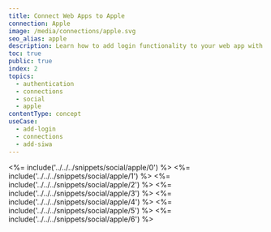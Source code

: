 ```yaml
---
title: Connect Web Apps to Apple
connection: Apple
image: /media/connections/apple.svg
seo_alias: apple
description: Learn how to add login functionality to your web app with Apple. You will need to generate keys, copy these into your Auth0 settings, and enable the connection. 
toc: true
public: true
index: 2
topics:
  - authentication
  - connections
  - social
  - apple
contentType: concept
useCase:
  - add-login
  - connections
  - add-siwa
---
```

<%= include('../../../snippets/social/apple/0') %> 
<%= include('../../../snippets/social/apple/1') %> 
<%= include('../../../snippets/social/apple/2') %> 
<%= include('../../../snippets/social/apple/3') %> 
<%= include('../../../snippets/social/apple/4') %> 
<%= include('../../../snippets/social/apple/5') %> 
<%= include('../../../snippets/social/apple/6') %>
